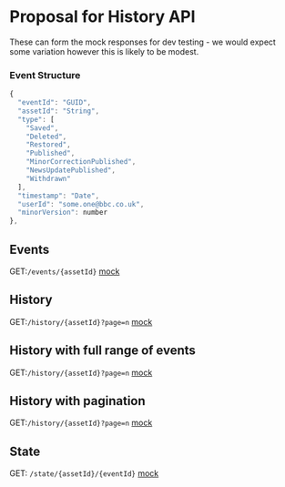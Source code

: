 # Proposal for History API

These can form the mock responses for dev testing - we would expect some variation however this is likely to be modest.

### Event Structure

```javascript
{
  "eventId": "GUID",
  "assetId": "String",
  "type": [
    "Saved",
    "Deleted",
    "Restored",
    "Published",
    "MinorCorrectionPublished",
    "NewsUpdatePublished",
    "Withdrawn"
  ],
  "timestamp": "Date",
  "userId": "some.one@bbc.co.uk",
  "minorVersion": number
},
```

## Events

GET:`/events/{assetId}`
[mock](https://github.com/phillipbarron/history-api/blob/master/mocks/events.json)

## History

GET:`/history/{assetId}?page=n`
[mock](https://github.com/phillipbarron/history-api/blob/master/mocks/history.json)

## History with full range of events

GET:`/history/{assetId}?page=n`
[mock](https://github.com/phillipbarron/history-api/blob/master/mocks/history-with-all-events.json)

## History with pagination

GET:`/history/{assetId}?page=n`
[mock](https://github.com/phillipbarron/history-api/blob/master/mocks/history-with-pagination.json)

## State

GET: `/state/{assetId}/{eventId}`
[mock](https://github.com/phillipbarron/history-api/blob/master/mocks/state.json)
